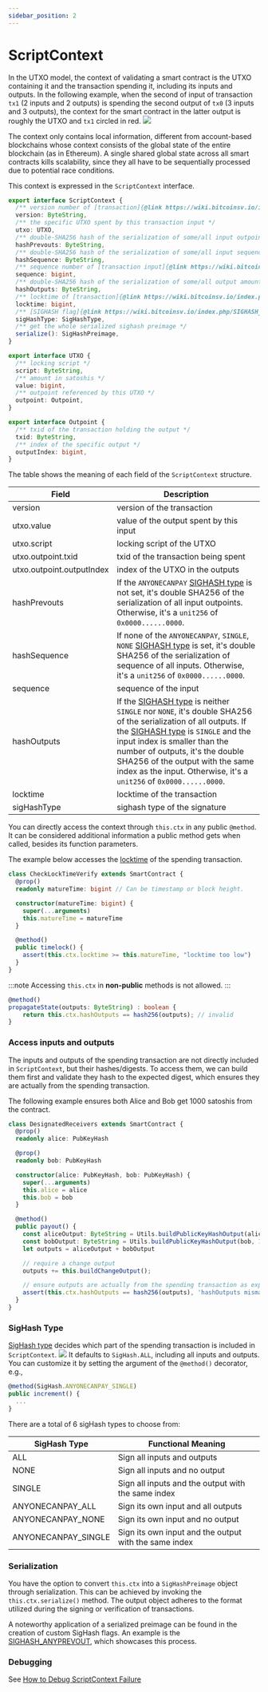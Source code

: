```yaml
---
sidebar_position: 2
---
```


# ScriptContext

In the UTXO model, the context of validating a smart contract is the UTXO containing it and the transaction spending it, including its inputs and outputs. In the following example, when the second of input of transaction `tx1` (2 inputs and 2 outputs) is spending the second output of `tx0` (3 inputs and 3 outputs), the context for the smart contract in the latter output is roughly the UTXO and `tx1` circled in red.
![](../../static/img/scriptContext.jpg)

The context only contains local information, different from account-based blockchains whose context consists of the global state of the entire blockchain (as in Ethereum). A single shared global state across all smart contracts kills scalability, since they all have to be sequentially processed due to potential race conditions.

This context is expressed in the `ScriptContext` interface.
```ts
export interface ScriptContext {
  /** version number of [transaction]{@link https://wiki.bitcoinsv.io/index.php/Bitcoin_Transactions#General_format_of_a_Bitcoin_transaction} */
  version: ByteString,
  /** the specific UTXO spent by this transaction input */
  utxo: UTXO,
  /** double-SHA256 hash of the serialization of some/all input outpoints, see [hashPrevouts]{@link https://github.com/bitcoin-sv/bitcoin-sv/blob/master/doc/abc/replay-protected-sighash.md#hashprevouts} */
  hashPrevouts: ByteString,
  /** double-SHA256 hash of the serialization of some/all input sequence values, see [hashSequence]{@link https://github.com/bitcoin-sv/bitcoin-sv/blob/master/doc/abc/replay-protected-sighash.md#hashsequence} */
  hashSequence: ByteString,
  /** sequence number of [transaction input]{@link https://wiki.bitcoinsv.io/index.php/Bitcoin_Transactions#Format_of_a_Transaction_Input} */
  sequence: bigint,
  /** double-SHA256 hash of the serialization of some/all output amount with its locking script, see [hashOutputs]{@link https://github.com/bitcoin-sv/bitcoin-sv/blob/master/doc/abc/replay-protected-sighash.md#hashoutputs} */
  hashOutputs: ByteString,
  /** locktime of [transaction]{@link https://wiki.bitcoinsv.io/index.php/Bitcoin_Transactions#General_format_of_a_Bitcoin_transaction} */
  locktime: bigint,
  /** [SIGHASH flag]{@link https://wiki.bitcoinsv.io/index.php/SIGHASH_flags} used by this input */
  sigHashType: SigHashType,
  /** get the whole serialized sighash preimage */
  serialize(): SigHashPreimage,
}

export interface UTXO {
  /** locking script */
  script: ByteString,
  /** amount in satoshis */
  value: bigint,
  /** outpoint referenced by this UTXO */
  outpoint: Outpoint,
}

export interface Outpoint {
  /** txid of the transaction holding the output */
  txid: ByteString,
  /** index of the specific output */
  outputIndex: bigint,
}
```

The table shows the meaning of each field of the `ScriptContext` structure.

| Field  | Description  |
| ------------- | ------------- |
| version | version of the transaction  |
| utxo.value | value of the output spent by this input  |
| utxo.script | locking script of the UTXO |
| utxo.outpoint.txid | txid of the transaction being spent |
| utxo.outpoint.outputIndex | index of the UTXO in the outputs |
| hashPrevouts | If the `ANYONECANPAY` [SIGHASH type](#sighash-type) is not set, it's double SHA256 of the serialization of all input outpoints. Otherwise, it's a `unit256` of `0x0000......0000`. |
| hashSequence | If none of the `ANYONECANPAY`, `SINGLE`, `NONE` [SIGHASH type](#sighash-type) is set, it's double SHA256 of the serialization of sequence of all inputs. Otherwise, it's a `unit256` of `0x0000......0000`. |
| sequence | sequence of the input  |
| hashOutputs | If the [SIGHASH type](#sighash-type) is neither `SINGLE` nor `NONE`, it's double SHA256 of the serialization of all outputs. If the [SIGHASH type](#sighash-type) is `SINGLE` and the input index is smaller than the number of outputs, it's the double SHA256 of the output with the same index as the input. Otherwise, it's a `unit256` of `0x0000......0000`. |
| locktime | locktime of the transaction |
| sigHashType| sighash type of the signature |

You can directly access the context through `this.ctx` in any public `@method`. It can be considered additional information a public method gets when called, besides its function parameters.

The example below accesses the [locktime](https://learnmeabitcoin.com/technical/locktime) of the spending transaction.

```ts
class CheckLockTimeVerify extends SmartContract {
  @prop()
  readonly matureTime: bigint // Can be timestamp or block height.

  constructor(matureTime: bigint) {
    super(...arguments)
    this.matureTime = matureTime
  }

  @method()
  public timelock() {
    assert(this.ctx.locktime >= this.matureTime, "locktime too low")
  }
}
```

:::note
Accessing `this.ctx` in **non-public** methods is not allowed.
:::

```ts
@method()
propagateState(outputs: ByteString) : boolean {
    return this.ctx.hashOutputs == hash256(outputs); // invalid
}
```

### Access inputs and outputs

The inputs and outputs of the spending transaction are not directly included in `ScriptContext`, but their hashes/digests. To access them, we can build them first and validate they hash to the expected digest, which ensures they are actually from the spending transaction.

The following example ensures both Alice and Bob get 1000 satoshis from the contract.

```ts
class DesignatedReceivers extends SmartContract {
  @prop()
  readonly alice: PubKeyHash

  @prop()
  readonly bob: PubKeyHash

  constructor(alice: PubKeyHash, bob: PubKeyHash) {
    super(...arguments)
    this.alice = alice
    this.bob = bob
  }

  @method()
  public payout() {
    const aliceOutput: ByteString = Utils.buildPublicKeyHashOutput(alice, 1000n)
    const bobOutput: ByteString = Utils.buildPublicKeyHashOutput(bob, 1000n)
    let outputs = aliceOutput + bobOutput

    // require a change output
    outputs += this.buildChangeOutput();

    // ensure outputs are actually from the spending transaction as expected
    assert(this.ctx.hashOutputs == hash256(outputs), 'hashOutputs mismatch')
  }
}
```

### SigHash Type

[SigHash type](https://wiki.bitcoinsv.io/index.php/SIGHASH_flags) decides which part of the spending transaction is included in `ScriptContext`.
![](../../static/img/sighashtypes.png)
It defaults to `SigHash.ALL`, including all inputs and outputs. You can customize it by setting the argument of the `@method()` decorator, e.g.,

```ts
@method(SigHash.ANYONECANPAY_SINGLE)
public increment() {
  ...
}
```

There are a total of 6 sigHash types to choose from:

| SigHash Type | Functional Meaning |
| ------------- | ------------- |
| ALL | Sign all inputs and outputs |
| NONE | Sign all inputs and no output |
| SINGLE | Sign all inputs and the output with the same index |
| ANYONECANPAY_ALL | Sign its own input and all outputs |
| ANYONECANPAY_NONE | Sign its own input and no output |
| ANYONECANPAY_SINGLE | Sign its own input and the output with the same index |

### Serialization

You have the option to convert `this.ctx` into a `SigHashPreimage` object through serialization. This can be achieved by invoking the `this.ctx.serialize()` method. The output object adheres to the format utilized during the signing or verification of transactions. 

A noteworthy application of a serialized preimage can be found in the creation of custom SigHash flags. An example is the [SIGHASH_ANYPREVOUT](https://github.com/sCrypt-Inc/boilerplate/blob/master/src/contracts/sighashAnyprevout.ts#L34), which showcases this process.


### Debugging

See [How to Debug ScriptContext Failure](../advanced/how-to-debug-scriptcontext.md)
